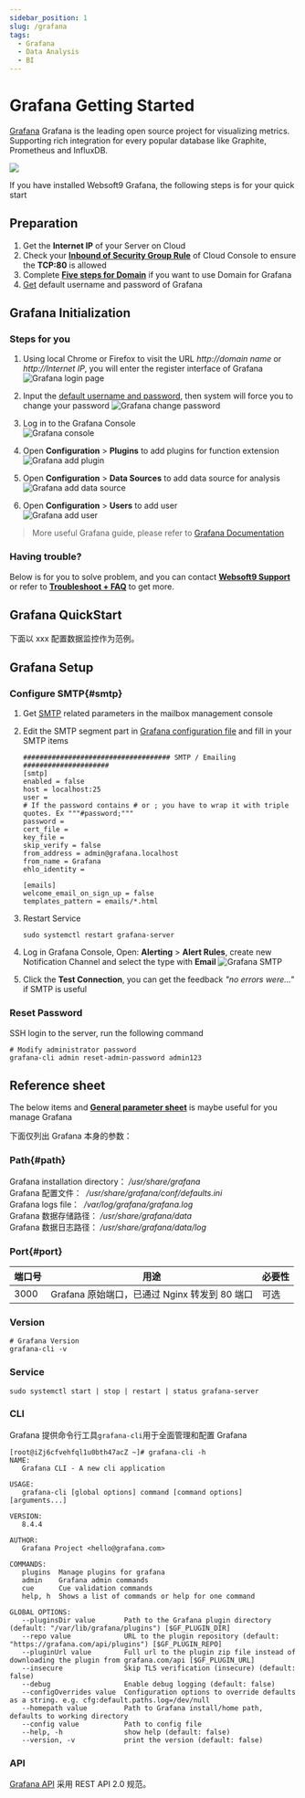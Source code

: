 ```yaml
---
sidebar_position: 1
slug: /grafana
tags:
  - Grafana
  - Data Analysis
  - BI
---
```


# Grafana Getting Started

[Grafana](https://github.com/grafana/grafana) Grafana is the leading open source project for visualizing metrics. Supporting rich integration for every popular database like Graphite, Prometheus and InfluxDB.

![](https://libs.websoft9.com/Websoft9/DocsPicture/en/grafana/grafana-dashboardui.png)

If you have installed Websoft9 Grafana, the following steps is for your quick start

## Preparation

1. Get the **Internet IP** of your Server on Cloud
2. Check your **[Inbound of Security Group Rule](./administrator/firewall#security)** of Cloud Console to ensure the **TCP:80** is allowed
3. Complete **[Five steps for Domain](./administrator/domain_step)** if you want to use Domain for Grafana
4. [Get](./user/credentials) default username and password of Grafana

## Grafana Initialization

### Steps for you

1. Using local Chrome or Firefox to visit the URL *http://domain name* or *http://Internet IP*, you will enter the register interface of Grafana
![Grafana login page](https://libs.websoft9.com/Websoft9/DocsPicture/en/grafana/grafana-login-websoft9.png)

2. Input the [default username and password](./user/credentials), then system will force you to change your password
![Grafana change password](https://libs.websoft9.com/Websoft9/DocsPicture/en/grafana/grafana-forcechangepw-websoft9.png)

3. Log in to the Grafana Console  
![Grafana console](https://libs.websoft9.com/Websoft9/DocsPicture/en/grafana/grafana-dashboard-websoft9.png)

4. Open **Configuration** > **Plugins** to add plugins for function extension 
![Grafana add plugin](https://libs.websoft9.com/Websoft9/DocsPicture/en/grafana/grafana-plugins-websoft9.png)

5. Open **Configuration** > **Data Sources** to add data source for analysis  
![Grafana add data source](https://libs.websoft9.com/Websoft9/DocsPicture/en/grafana/grafana-datasource-websoft9.png)

6. Open **Configuration** > **Users** to add user  
![Grafana add user](https://libs.websoft9.com/Websoft9/DocsPicture/en/grafana/grafana-users-websoft9.png)

> More useful Grafana guide, please refer to [Grafana Documentation](https://grafana.com/docs)

### Having trouble?

Below is for you to solve problem, and you can contact **[Websoft9 Support](./helpdesk)** or refer to **[Troubleshoot + FAQ](./faq#setup)** to get more.  


## Grafana QuickStart

下面以 xxx 配置数据监控作为范例。

## Grafana Setup

### Configure SMTP{#smtp}

1. Get [SMTP](./administrator/smtp) related parameters in the mailbox management console

2. Edit the SMTP segment part in [Grafana configuration file](#path) and fill in your SMTP items
   ```
   #################################### SMTP / Emailing #####################
   [smtp]
   enabled = false
   host = localhost:25
   user =
   # If the password contains # or ; you have to wrap it with triple quotes. Ex """#password;"""
   password =
   cert_file =
   key_file =
   skip_verify = false
   from_address = admin@grafana.localhost
   from_name = Grafana
   ehlo_identity =

   [emails]
   welcome_email_on_sign_up = false
   templates_pattern = emails/*.html
   ```
3. Restart Service
   ```
   sudo systemctl restart grafana-server
   ```
4.  Log in Grafana Console, Open: **Alerting** > **Alert Rules**, create new Notification Channel and select the type with **Email**
   ![Grafana SMTP](https://libs.websoft9.com/Websoft9/DocsPicture/en/grafana/grafana-sendmails-websoft9.png)
5. Click the **Test Connection**, you can get the feedback *"no errors were..."* if SMTP is useful

### Reset Password

SSH login to the server, run the following command

```
# Modify administrator password
grafana-cli admin reset-admin-password admin123
```

## Reference sheet

The below items and **[General parameter sheet](./administrator/parameter)** is maybe useful for you manage Grafana


下面仅列出 Grafana 本身的参数：

### Path{#path}

Grafana installation directory： */usr/share/grafana*  
Grafana 配置文件：  */usr/share/grafana/conf/defaults.ini*  
Grafana logs file：  */var/log/grafana/grafana.log*  
Grafana 数据存储路径： */usr/share/grafana/data*  
Grafana 数据日志路径： */usr/share/grafana/data/log*

### Port{#port}

| 端口号 | 用途                                          | 必要性 |
| ------ | --------------------------------------------- | ------ |
| 3000   | Grafana 原始端口，已通过 Nginx 转发到 80 端口 | 可选   |

### Version

```shell
# Grafana Version
grafana-cli -v
```

### Service

```
sudo systemctl start | stop | restart | status grafana-server
```

### CLI

Grafana 提供命令行工具`grafana-cli`用于全面管理和配置 Grafana

```
[root@iZj6cfvehfql1u0bth47acZ ~]# grafana-cli -h
NAME:
   Grafana CLI - A new cli application

USAGE:
   grafana-cli [global options] command [command options] [arguments...]

VERSION:
   8.4.4

AUTHOR:
   Grafana Project <hello@grafana.com>

COMMANDS:
   plugins  Manage plugins for grafana
   admin    Grafana admin commands
   cue      Cue validation commands
   help, h  Shows a list of commands or help for one command

GLOBAL OPTIONS:
   --pluginsDir value       Path to the Grafana plugin directory (default: "/var/lib/grafana/plugins") [$GF_PLUGIN_DIR]
   --repo value             URL to the plugin repository (default: "https://grafana.com/api/plugins") [$GF_PLUGIN_REPO]
   --pluginUrl value        Full url to the plugin zip file instead of downloading the plugin from grafana.com/api [$GF_PLUGIN_URL]
   --insecure               Skip TLS verification (insecure) (default: false)
   --debug                  Enable debug logging (default: false)
   --configOverrides value  Configuration options to override defaults as a string. e.g. cfg:default.paths.log=/dev/null
   --homepath value         Path to Grafana install/home path, defaults to working directory
   --config value           Path to config file
   --help, -h               show help (default: false)
   --version, -v            print the version (default: false)
```

### API

[Grafana API](https://grafana.com/docs/grafana/latest/http_api) 采用 REST API 2.0 规范。
